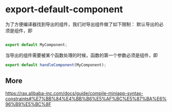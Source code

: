 # export-default-component

为了方便编译器找到导出的组件，我们对导出组件做了如下限制：
默认导出的必须是组件，即

```js

export default MyComponent;

```

当导出的组件需要被某个函数处理的时候，函数的第一个参数必须是组件，即

```js
export default handleComponent(MyComponent);
```

## More
https://rax.alibaba-inc.com/docs/guide/compile-miniapp-syntax-constraints#%E7%BB%84%E4%BB%B6%E5%AF%BC%E5%87%BA%E6%96%B9%E5%BC%8F